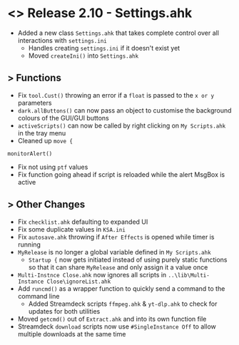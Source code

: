 # <> Release 2.10 - Settings.ahk 
- Added a new class `Settings.ahk` that takes complete control over all interactions with `settings.ini`
    - Handles creating `settings.ini` if it doesn't exist yet
    - Moved `createIni()` into `Settings.ahk`
    
## > Functions
- Fix `tool.Cust()` throwing an error if a `float` is passed to the `x or y` parameters
- `dark.allButtons()` can now pass an object to customise the background colours of the GUI/GUI buttons
- `activeScripts()` can now be called by right clicking on `My Scripts.ahk` in the tray menu
- Cleaned up `move {`

`monitorAlert()`
- Fix not using `ptf` values
- Fix function going ahead if script is reloaded while the alert MsgBox is active

## > Other Changes
- Fix `checklist.ahk` defaulting to expanded UI
- Fix some duplicate values in `KSA.ini`
- Fix `autosave.ahk` throwing if `After Effects` is opened while timer is running
- `MyRelease` is no longer a global variable defined in `My Scripts.ahk`
    - `Startup {` now gets initiated instead of using purely static functions so that it can share `MyRelease` and only assign it a value once
- `Multi-Instnce Close.ahk` now ignores all scripts in `..\lib\Multi-Instance Close\ignoreList.ahk`
- Add `runcmd()` as a wrapper function to quickly send a command to the command line
    - Added Streamdeck scripts `ffmpeg.ahk` & `yt-dlp.ahk` to check for updates for both utilities
- Moved `getcmd()` out of `Extract.ahk` and into its own function file
- Streamdeck `download` scripts now use `#SingleInstance Off` to allow multiple downloads at the same time